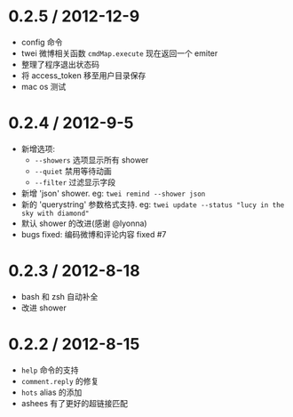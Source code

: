 # 0.2.5 / 2012-12-9
  
  - config 命令
  - twei 微博相关函数 `cmdMap.execute` 现在返回一个 emiter
  - 整理了程序退出状态码
  - 将 access_token 移至用户目录保存
  - mac os 测试

# 0.2.4 / 2012-9-5

  - 新增选项:
    - `--showers` 选项显示所有 shower
    - `--quiet` 禁用等待动画
    - `--filter` 过滤显示字段
  - 新增 'json' shower. eg: `twei remind --shower json`
  - 新的 'querystring' 参数格式支持. eg: `twei update --status "lucy in the sky with diamond"`
  - 默认 shower 的改进(感谢 @lyonna)
  - bugs fixed: 编码微博和评论内容 fixed #7

# 0.2.3 / 2012-8-18
  
  - bash 和 zsh 自动补全
  - 改进 shower

# 0.2.2 / 2012-8-15
  
  - `help` 命令的支持
  - `comment.reply` 的修复
  - `hots` alias 的添加
  - ashees 有了更好的超链接匹配